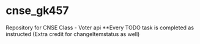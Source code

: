 # cnse_gk457
Repository for CNSE Class -  Voter api
**Every TODO task is completed as instructed (Extra credit for changeItemstatus as well)
